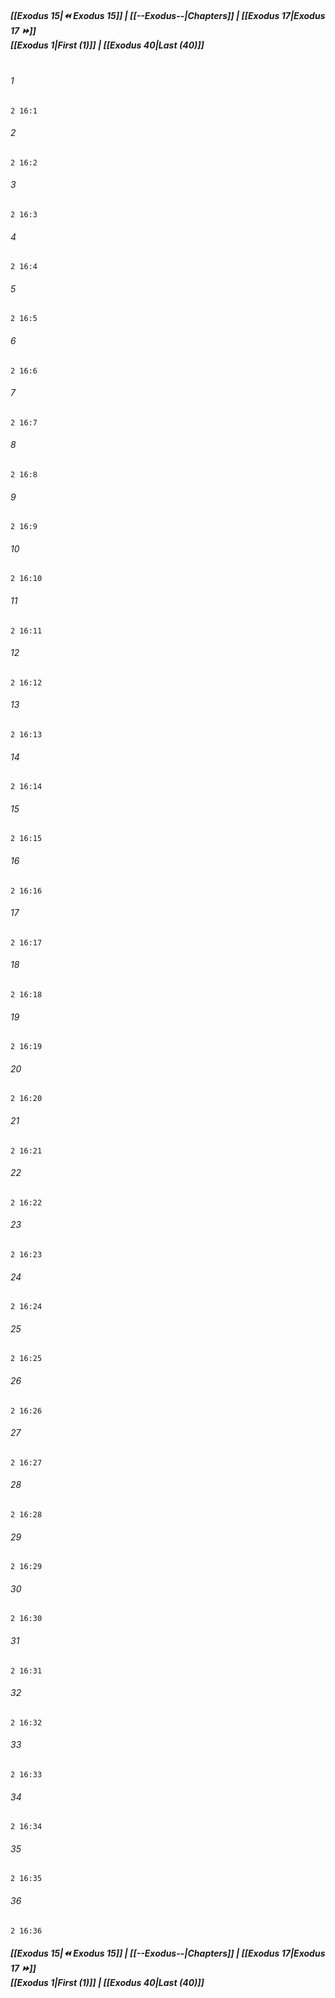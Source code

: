 
##### **[[Exodus 15|⏪ Exodus 15]] | [[--Exodus--|Chapters]] | [[Exodus 17|Exodus 17 ⏩]]**<br>**[[Exodus 1|First (1)]] | [[Exodus 40|Last (40)]]**<br><br>

###### 1
``` verse
2 16:1
```
###### 2
``` verse
2 16:2
```
###### 3
``` verse
2 16:3
```
###### 4
``` verse
2 16:4
```
###### 5
``` verse
2 16:5
```
###### 6
``` verse
2 16:6
```
###### 7
``` verse
2 16:7
```
###### 8
``` verse
2 16:8
```
###### 9
``` verse
2 16:9
```
###### 10
``` verse
2 16:10
```
###### 11
``` verse
2 16:11
```
###### 12
``` verse
2 16:12
```
###### 13
``` verse
2 16:13
```
###### 14
``` verse
2 16:14
```
###### 15
``` verse
2 16:15
```
###### 16
``` verse
2 16:16
```
###### 17
``` verse
2 16:17
```
###### 18
``` verse
2 16:18
```
###### 19
``` verse
2 16:19
```
###### 20
``` verse
2 16:20
```
###### 21
``` verse
2 16:21
```
###### 22
``` verse
2 16:22
```
###### 23
``` verse
2 16:23
```
###### 24
``` verse
2 16:24
```
###### 25
``` verse
2 16:25
```
###### 26
``` verse
2 16:26
```
###### 27
``` verse
2 16:27
```
###### 28
``` verse
2 16:28
```
###### 29
``` verse
2 16:29
```
###### 30
``` verse
2 16:30
```
###### 31
``` verse
2 16:31
```
###### 32
``` verse
2 16:32
```
###### 33
``` verse
2 16:33
```
###### 34
``` verse
2 16:34
```
###### 35
``` verse
2 16:35
```
###### 36
``` verse
2 16:36
```

##### **[[Exodus 15|⏪ Exodus 15]] | [[--Exodus--|Chapters]] | [[Exodus 17|Exodus 17 ⏩]]**<br>**[[Exodus 1|First (1)]] | [[Exodus 40|Last (40)]]**
